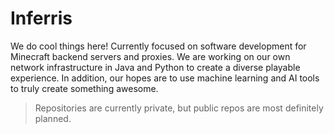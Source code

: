 # Inferris

We do cool things here! Currently focused on software development for Minecraft backend servers and proxies. We are working
on our own network infrastructure in Java and Python to create a diverse playable experience. In addition, our hopes are to
use machine learning and AI tools to truly create something awesome.

> Repositories are currently private, but public repos are most definitely planned.

<!--

**Here are some ideas to get you started:**

🙋‍♀️ A short introduction - what is your organization all about?
🌈 Contribution guidelines - how can the community get involved?
👩‍💻 Useful resources - where can the community find your docs? Is there anything else the community should know?
🍿 Fun facts - what does your team eat for breakfast?
🧙 Remember, you can do mighty things with the power of [Markdown](https://docs.github.com/github/writing-on-github/getting-started-with-writing-and-formatting-on-github/basic-writing-and-formatting-syntax)
-->
